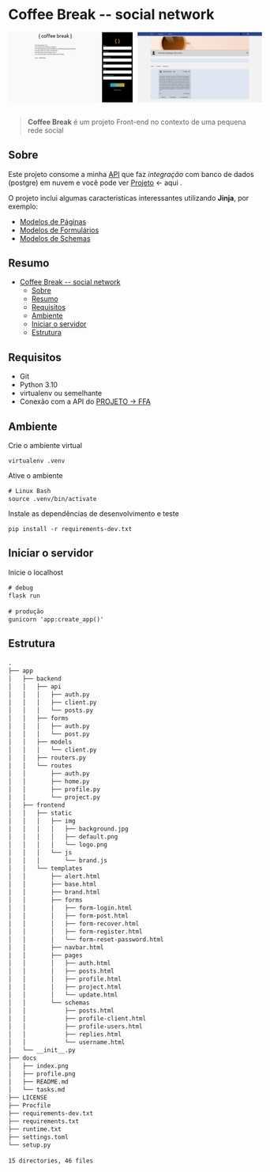 # Coffee Break -- social network

<div style="display:flex; gap:10px">
<img src="index.png" width=50%>
<img src="profile.png" width=50%>
</div>

<br>
  
> **Coffee Break** é um projeto Front-end no contexto de uma pequena rede social

## Sobre

Este projeto consome a minha [API](https://fast-flask-api.herokuapp.com/docs)
que faz *integração* com banco de dados (postgre) em nuvem  e você pode ver [Projeto](https://github.com/Fernando-Medeiros/Fast-Flask-API) <- aqui .


O projeto inclui algumas caracteristicas interessantes utilizando **Jinja**, por exemplo:

- [Modelos de Páginas](../app/frontend/templates/pages/)
- [Modelos de Formulários](../app/frontend/templates/forms/)
- [Modelos de Schemas](../app/frontend/templates/schemas/)



## Resumo
- [Coffee Break -- social network](#coffee-break----social-network)
  - [Sobre](#sobre)
  - [Resumo](#resumo)
  - [Requisitos](#requisitos)
  - [Ambiente](#ambiente)
  - [Iniciar o servidor](#iniciar-o-servidor)
  - [Estrutura](#estrutura)



## Requisitos

- Git
- Python 3.10
- virtualenv ou semelhante
- Conexão com a API do [PROJETO -> FFA](https://github.com/Fernando-Medeiros/Fast-Flask-API) 

## Ambiente

Crie o ambiente virtual

```console
virtualenv .venv
```

Ative o ambiente 

```console
# Linux Bash
source .venv/bin/activate
```

Instale as dependências de desenvolvimento e teste

```console
pip install -r requirements-dev.txt
```

## Iniciar o servidor

Inicie o localhost

```console
# debug
flask run

# produção
gunicorn 'app:create_app()'
```

## Estrutura

```console
.
├── app
│   ├── backend
│   │   ├── api
│   │   │   ├── auth.py
│   │   │   ├── client.py
│   │   │   └── posts.py
│   │   ├── forms
│   │   │   ├── auth.py
│   │   │   └── post.py
│   │   ├── models
│   │   │   └── client.py
│   │   ├── routers.py
│   │   └── routes
│   │       ├── auth.py
│   │       ├── home.py
│   │       ├── profile.py
│   │       └── project.py
│   ├── frontend
│   │   ├── static
│   │   │   ├── img
│   │   │   │   ├── background.jpg
│   │   │   │   ├── default.png
│   │   │   │   └── logo.png
│   │   │   └── js
│   │   │       └── brand.js
│   │   └── templates
│   │       ├── alert.html
│   │       ├── base.html
│   │       ├── brand.html
│   │       ├── forms
│   │       │   ├── form-login.html
│   │       │   ├── form-post.html
│   │       │   ├── form-recover.html
│   │       │   ├── form-register.html
│   │       │   └── form-reset-password.html
│   │       ├── navbar.html
│   │       ├── pages
│   │       │   ├── auth.html
│   │       │   ├── posts.html
│   │       │   ├── profile.html
│   │       │   ├── project.html
│   │       │   └── update.html
│   │       └── schemas
│   │           ├── posts.html
│   │           ├── profile-client.html
│   │           ├── profile-users.html
│   │           ├── replies.html
│   │           └── username.html
│   └── __init__.py
├── docs
│   ├── index.png
│   ├── profile.png
│   ├── README.md
│   └── tasks.md
├── LICENSE
├── Procfile
├── requirements-dev.txt
├── requirements.txt
├── runtime.txt
├── settings.toml
└── setup.py

15 directories, 46 files
```
